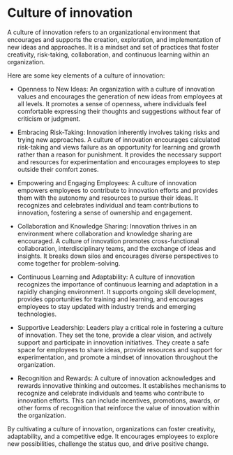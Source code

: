 # Culture of innovation

A culture of innovation refers to an organizational environment that encourages and supports the creation, exploration, and implementation of new ideas and approaches. It is a mindset and set of practices that foster creativity, risk-taking, collaboration, and continuous learning within an organization.

Here are some key elements of a culture of innovation:

* Openness to New Ideas: An organization with a culture of innovation values and encourages the generation of new ideas from employees at all levels. It promotes a sense of openness, where individuals feel comfortable expressing their thoughts and suggestions without fear of criticism or judgment.

* Embracing Risk-Taking: Innovation inherently involves taking risks and trying new approaches. A culture of innovation encourages calculated risk-taking and views failure as an opportunity for learning and growth rather than a reason for punishment. It provides the necessary support and resources for experimentation and encourages employees to step outside their comfort zones.

* Empowering and Engaging Employees: A culture of innovation empowers employees to contribute to innovation efforts and provides them with the autonomy and resources to pursue their ideas. It recognizes and celebrates individual and team contributions to innovation, fostering a sense of ownership and engagement.

* Collaboration and Knowledge Sharing: Innovation thrives in an environment where collaboration and knowledge sharing are encouraged. A culture of innovation promotes cross-functional collaboration, interdisciplinary teams, and the exchange of ideas and insights. It breaks down silos and encourages diverse perspectives to come together for problem-solving.

* Continuous Learning and Adaptability: A culture of innovation recognizes the importance of continuous learning and adaptation in a rapidly changing environment. It supports ongoing skill development, provides opportunities for training and learning, and encourages employees to stay updated with industry trends and emerging technologies.

* Supportive Leadership: Leaders play a critical role in fostering a culture of innovation. They set the tone, provide a clear vision, and actively support and participate in innovation initiatives. They create a safe space for employees to share ideas, provide resources and support for experimentation, and promote a mindset of innovation throughout the organization.

* Recognition and Rewards: A culture of innovation acknowledges and rewards innovative thinking and outcomes. It establishes mechanisms to recognize and celebrate individuals and teams who contribute to innovation efforts. This can include incentives, promotions, awards, or other forms of recognition that reinforce the value of innovation within the organization.

By cultivating a culture of innovation, organizations can foster creativity, adaptability, and a competitive edge. It encourages employees to explore new possibilities, challenge the status quo, and drive positive change.